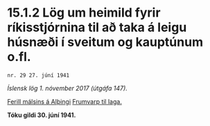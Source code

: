 # 15.1.2 Lög um heimild fyrir ríkisstjórnina til að taka á leigu húsnæði í sveitum og kauptúnum o.fl.

`nr. 29 27. júní 1941`

_Íslensk lög 1. nóvember 2017 (útgáfa 147)._

[Ferill málsins á Alþingi](https://www.althingi.is/thingstorf/thingmalalistar-eftir-thingum/ferill/?ltg=56&mnr=75)
[Frumvarp til laga.](https://www.althingi.is/altext/56/s/pdf/0126.pdf)

**Tóku gildi 30. júní 1941.**

